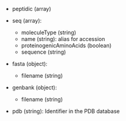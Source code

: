 - peptidic (array<object>)

- seq (array<object>):

  - moleculeType (string)
  - name (string): alias for accession
  - proteinogenicAminoAcids (boolean)
  - sequence (string)

- fasta (object):

  - filename (string)

- genbank (object):
  - filename (string)
- pdb (string): Identifier in the PDB database
